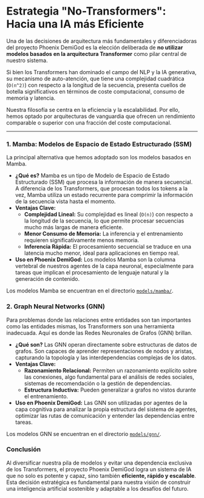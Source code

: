 # Estrategia "No-Transformers": Hacia una IA más Eficiente

Una de las decisiones de arquitectura más fundamentales y diferenciadoras del proyecto Phoenix DemiGod es la elección deliberada de **no utilizar modelos basados en la arquitectura Transformer** como pilar central de nuestro sistema.

Si bien los Transformers han dominado el campo del NLP y la IA generativa, su mecanismo de auto-atención, que tiene una complejidad cuadrática (`O(n^2)`) con respecto a la longitud de la secuencia, presenta cuellos de botella significativos en términos de coste computacional, consumo de memoria y latencia.

Nuestra filosofía se centra en la eficiencia y la escalabilidad. Por ello, hemos optado por arquitecturas de vanguardia que ofrecen un rendimiento comparable o superior con una fracción del coste computacional.

---

### 1. Mamba: Modelos de Espacio de Estado Estructurado (SSM)

La principal alternativa que hemos adoptado son los modelos basados en Mamba.

-   **¿Qué es?** Mamba es un tipo de Modelo de Espacio de Estado Estructurado (SSM) que procesa la información de manera secuencial. A diferencia de los Transformers, que procesan todos los tokens a la vez, Mamba utiliza un estado recurrente para comprimir la información de la secuencia vista hasta el momento.
-   **Ventajas Clave:**
    -   **Complejidad Lineal:** Su complejidad es lineal (`O(n)`) con respecto a la longitud de la secuencia, lo que permite procesar secuencias mucho más largas de manera eficiente.
    -   **Menor Consumo de Memoria:** La inferencia y el entrenamiento requieren significativamente menos memoria.
    -   **Inferencia Rápida:** El procesamiento secuencial se traduce en una latencia mucho menor, ideal para aplicaciones en tiempo real.
-   **Uso en Phoenix DemiGod:** Los modelos Mamba son la columna vertebral de nuestros agentes de la capa neuronal, especialmente para tareas que implican el procesamiento de lenguaje natural y la generación de contenido.

Los modelos Mamba se encuentran en el directorio [`models/mamba/`](../../models/mamba/).

### 2. Graph Neural Networks (GNN)

Para problemas donde las relaciones entre entidades son tan importantes como las entidades mismas, los Transformers son una herramienta inadecuada. Aquí es donde las Redes Neuronales de Grafos (GNN) brillan.

-   **¿Qué son?** Las GNN operan directamente sobre estructuras de datos de grafos. Son capaces de aprender representaciones de nodos y aristas, capturando la topología y las interdependencias complejas de los datos.
-   **Ventajas Clave:**
    -   **Razonamiento Relacional:** Permiten un razonamiento explícito sobre las conexiones, algo fundamental para el análisis de redes sociales, sistemas de recomendación o la gestión de dependencias.
    -   **Estructura Inductiva:** Pueden generalizar a grafos no vistos durante el entrenamiento.
-   **Uso en Phoenix DemiGod:** Las GNN son utilizadas por agentes de la capa cognitiva para analizar la propia estructura del sistema de agentes, optimizar las rutas de comunicación y entender las dependencias entre tareas.

Los modelos GNN se encuentran en el directorio [`models/gnn/`](../../models/gnn/).

### Conclusión

Al diversificar nuestra pila de modelos y evitar una dependencia exclusiva de los Transformers, el proyecto Phoenix DemiGod logra un sistema de IA que no solo es potente y capaz, sino también **eficiente, rápido y escalable**. Esta decisión estratégica es fundamental para nuestra visión de construir una inteligencia artificial sostenible y adaptable a los desafíos del futuro.